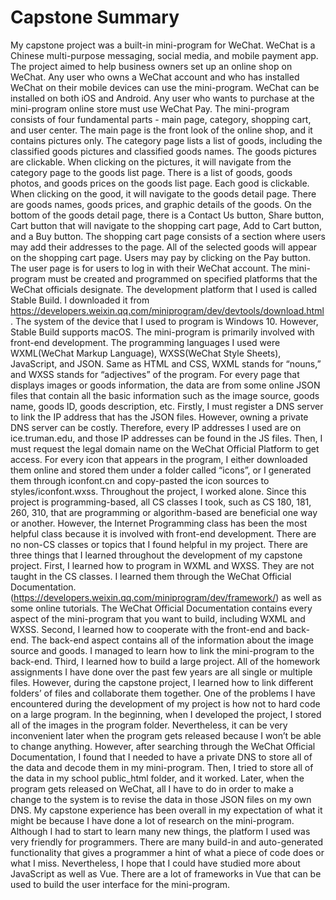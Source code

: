 # Capstone Summary
  My capstone project was a built-in mini-program for WeChat. WeChat is a Chinese multi-purpose messaging, social media, and mobile payment app. The project aimed to help business owners set up an online shop on WeChat. Any user who owns a WeChat account and who has installed WeChat on their mobile devices can use the mini-program. WeChat can be installed on both iOS and Android. Any user who wants to purchase at the mini-program online store must use WeChat Pay. The mini-program consists of four fundamental parts - main page, category, shopping cart, and user center. The main page is the front look of the online shop, and it contains pictures only. The category page lists a list of goods, including the classified goods pictures and classified goods names. The goods pictures are clickable. When clicking on the pictures, it will navigate from the category page to the goods list page. There is a list of goods, goods photos, and goods prices on the goods list page. Each good is clickable. When clicking on the good, it will navigate to the goods detail page. There are goods names, goods prices, and graphic details of the goods. On the bottom of the goods detail page, there is a Contact Us button, Share button, Cart button that will navigate to the shopping cart page, Add to Cart button, and a Buy button. The shopping cart page consists of a section where users may add their addresses to the page. All of the selected goods will appear on the shopping cart page. Users may pay by clicking on the Pay button. The user page is for users to log in with their WeChat account. 
  The mini-program must be created and programmed on specified platforms that the WeChat officials designate. The development platform that I used is called Stable Build. I downloaded it from https://developers.weixin.qq.com/miniprogram/dev/devtools/download.html. The system of the device that I used to program is Windows 10. However, Stable Build supports macOS. 
  The mini-program is primarily involved with front-end development. The programming languages I used were WXML(WeChat Markup Language), WXSS(WeChat Style Sheets), JavaScript, and JSON. Same as HTML and CSS, WXML stands for “nouns,” and WXSS stands for “adjectives” of the program. For every page that displays images or goods information, the data are from some online JSON files that contain all the basic information such as the image source, goods name, goods ID, goods description, etc. Firstly, I must register a DNS server to link the IP address that has the JSON files. However, owning a private DNS server can be costly. Therefore, every IP addresses I used are on ice.truman.edu, and those IP addresses can be found in the JS files. Then, I must request the legal domain name on the WeChat Official Platform to get access. For every icon that appears in the program, I either downloaded them online and stored them under a folder called “icons”, or I generated them through iconfont.cn and copy-pasted the icon sources to styles/iconfont.wxss. 
  Throughout the project, I worked alone. Since this project is programming-based, all CS classes I took, such as CS 180, 181, 260, 310, that are programming or algorithm-based are beneficial one way or another. However, the Internet Programming class has been the most helpful class because it is involved with front-end development. There are no non-CS classes or topics that I found helpful in my project. 
  There are three things that I learned throughout the development of my capstone project. First, I learned how to program in WXML and WXSS. They are not taught in the CS classes. I learned them through the WeChat Official Documentation. (https://developers.weixin.qq.com/miniprogram/dev/framework/) as well as some online tutorials. The WeChat Official Documentation contains every aspect of the mini-program that you want to build, including WXML and WXSS. Second, I learned how to cooperate with the front-end and back-end. The back-end aspect contains all of the information about the image source and goods. I managed to learn how to link the mini-program to the back-end. Third, I learned how to build a large project. All of the homework assignments I have done over the past few years are all single or multiple files. However, during the capstone project, I learned how to link different folders’ of files and collaborate them together. 
  One of the problems I have encountered during the development of my project is how not to hard code on a large program. In the beginning, when I developed the project, I stored all of the images in the program folder. Nevertheless, it can be very inconvenient later when the program gets released because I won’t be able to change anything. However, after searching through the WeChat Official Documentation, I found that I needed to have a private DNS to store all of the data and decode them in my mini-program. Then, I tried to store all of the data in my school public_html folder, and it worked. Later, when the program gets released on WeChat, all I have to do in order to make a change to the system is to revise the data in those JSON files on my own DNS. 
  My capstone experience has been overall in my expectation of what it might be because I have done a lot of research on the mini-program. Although I had to start to learn many new things, the platform I used was very friendly for programmers. There are many build-in and auto-generated functionality that gives a programmer a hint of what a piece of code does or what I miss. Nevertheless, I hope that I could have studied more about JavaScript as well as Vue. There are a lot of frameworks in Vue that can be used to build the user interface for the mini-program.
